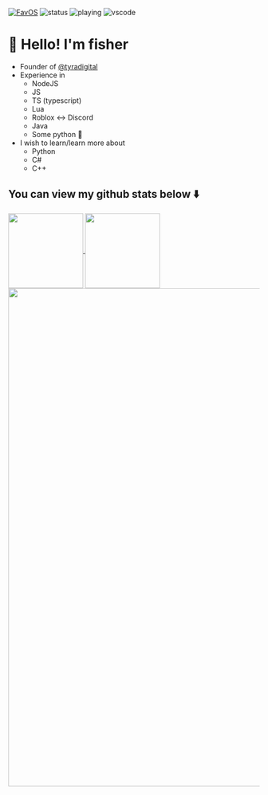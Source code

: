[![FavOS](https://img.shields.io/badge/Favorite%20OS%3F-Linux-blue.svg)](https://shields.io/)
![status](https://dev.discordprofiles.me/badge/status/756614666066591836)
![playing](https://dev.discordprofiles.me/badge/playing/756614666066591836)
![vscode](https://dev.discordprofiles.me/badge/vscode/756614666066591836)

# :wave: **Hello! I'm fisher**

- Founder of [@tyradigital](https://github.com/tyradigital)
- Experience in
  - NodeJS
  - JS
  - TS (typescript)
  - Lua
  - Roblox <-> Discord
  - Java
  - Some python 🤷
- I wish to learn/learn more about
  - Python
  - C#
  - C++


## You can view my github stats below ⬇️

<a href="https://github.com/F1sxher/">
    <img align="center" src="https://github-readme-streak-stats.herokuapp.com/?user=F1sxher&theme=vue-dark" height="150"/>
</a>
<a href="https://github.com/F1sxher/">
    <img align="center" src="https://github-readme-stats.vercel.app/api/top-langs/?username=F1sxher&layout=compact&theme=vue-dark" height="150"/>
</a>
<a href="https://github.com/F1sxher/">
    <img align="center" src="https://github-readme-stats.vercel.app/api?username=F1sxher&count_private=true&show_icons=true&hide=contribs&theme=vue-dark " width="1000"/>
</a>
